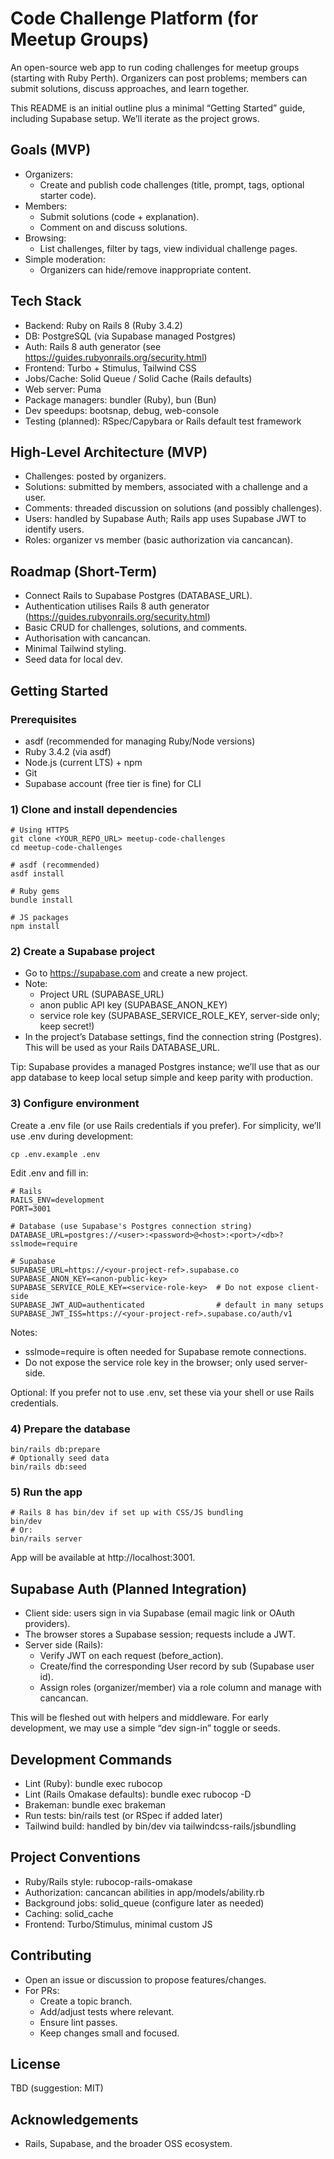 # Code Challenge Platform (for Meetup Groups)

An open-source web app to run coding challenges for meetup groups (starting with Ruby Perth). Organizers can post
problems; members can submit solutions, discuss approaches, and learn together.

This README is an initial outline plus a minimal “Getting Started” guide, including Supabase setup. We’ll iterate as the
project grows.

## Goals (MVP)

- Organizers:
    - Create and publish code challenges (title, prompt, tags, optional starter code).
- Members:
    - Submit solutions (code + explanation).
    - Comment on and discuss solutions.
- Browsing:
    - List challenges, filter by tags, view individual challenge pages.
- Simple moderation:
    - Organizers can hide/remove inappropriate content.

## Tech Stack

- Backend: Ruby on Rails 8 (Ruby 3.4.2)
- DB: PostgreSQL (via Supabase managed Postgres)
- Auth: Rails 8 auth generator (see https://guides.rubyonrails.org/security.html)
- Frontend: Turbo + Stimulus, Tailwind CSS
- Jobs/Cache: Solid Queue / Solid Cache (Rails defaults)
- Web server: Puma
- Package managers: bundler (Ruby), bun (Bun)
- Dev speedups: bootsnap, debug, web-console
- Testing (planned): RSpec/Capybara or Rails default test framework

## High-Level Architecture (MVP)

- Challenges: posted by organizers.
- Solutions: submitted by members, associated with a challenge and a user.
- Comments: threaded discussion on solutions (and possibly challenges).
- Users: handled by Supabase Auth; Rails app uses Supabase JWT to identify users.
- Roles: organizer vs member (basic authorization via cancancan).

## Roadmap (Short-Term)

- Connect Rails to Supabase Postgres (DATABASE_URL).
- Authentication utilises Rails 8 auth generator (https://guides.rubyonrails.org/security.html)
- Basic CRUD for challenges, solutions, and comments.
- Authorisation with cancancan.
- Minimal Tailwind styling.
- Seed data for local dev.

## Getting Started

### Prerequisites

- asdf (recommended for managing Ruby/Node versions)
- Ruby 3.4.2 (via asdf)
- Node.js (current LTS) + npm
- Git
- Supabase account (free tier is fine) for CLI

### 1) Clone and install dependencies

```shell script
# Using HTTPS
git clone <YOUR_REPO_URL> meetup-code-challenges
cd meetup-code-challenges

# asdf (recommended)
asdf install

# Ruby gems
bundle install

# JS packages
npm install
```

### 2) Create a Supabase project

- Go to https://supabase.com and create a new project.
- Note:
    - Project URL (SUPABASE_URL)
    - anon public API key (SUPABASE_ANON_KEY)
    - service role key (SUPABASE_SERVICE_ROLE_KEY, server-side only; keep secret!)
- In the project’s Database settings, find the connection string (Postgres). This will be used as your Rails
  DATABASE_URL.

Tip: Supabase provides a managed Postgres instance; we’ll use that as our app database to keep local setup simple and
keep parity with production.

### 3) Configure environment

Create a .env file (or use Rails credentials if you prefer). For simplicity, we’ll use .env during development:

```shell script
cp .env.example .env
```

Edit .env and fill in:

```shell script
# Rails
RAILS_ENV=development
PORT=3001

# Database (use Supabase's Postgres connection string)
DATABASE_URL=postgres://<user>:<password>@<host>:<port>/<db>?sslmode=require

# Supabase
SUPABASE_URL=https://<your-project-ref>.supabase.co
SUPABASE_ANON_KEY=<anon-public-key>
SUPABASE_SERVICE_ROLE_KEY=<service-role-key>  # Do not expose client-side
SUPABASE_JWT_AUD=authenticated                # default in many setups
SUPABASE_JWT_ISS=https://<your-project-ref>.supabase.co/auth/v1
```

Notes:

- sslmode=require is often needed for Supabase remote connections.
- Do not expose the service role key in the browser; only used server-side.

Optional: If you prefer not to use .env, set these via your shell or use Rails credentials.

### 4) Prepare the database

```shell script
bin/rails db:prepare
# Optionally seed data
bin/rails db:seed
```

### 5) Run the app

```shell script
# Rails 8 has bin/dev if set up with CSS/JS bundling
bin/dev
# Or:
bin/rails server
```

App will be available at http://localhost:3001.

## Supabase Auth (Planned Integration)

- Client side: users sign in via Supabase (email magic link or OAuth providers).
- The browser stores a Supabase session; requests include a JWT.
- Server side (Rails):
    - Verify JWT on each request (before_action).
    - Create/find the corresponding User record by sub (Supabase user id).
    - Assign roles (organizer/member) via a role column and manage with cancancan.

This will be fleshed out with helpers and middleware. For early development, we may use a simple “dev sign-in” toggle or
seeds.

## Development Commands

- Lint (Ruby): bundle exec rubocop
- Lint (Rails Omakase defaults): bundle exec rubocop -D
- Brakeman: bundle exec brakeman
- Run tests: bin/rails test (or RSpec if added later)
- Tailwind build: handled by bin/dev via tailwindcss-rails/jsbundling

## Project Conventions

- Ruby/Rails style: rubocop-rails-omakase
- Authorization: cancancan abilities in app/models/ability.rb
- Background jobs: solid_queue (configure later as needed)
- Caching: solid_cache
- Frontend: Turbo/Stimulus, minimal custom JS

## Contributing

- Open an issue or discussion to propose features/changes.
- For PRs:
    - Create a topic branch.
    - Add/adjust tests where relevant.
    - Ensure lint passes.
    - Keep changes small and focused.

## License

TBD (suggestion: MIT)

## Acknowledgements

- Rails, Supabase, and the broader OSS ecosystem.

